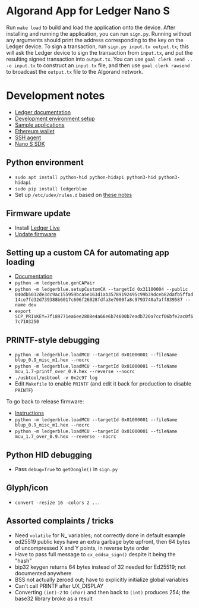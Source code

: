 # Algorand App for Ledger Nano S

Run `make load` to build and load the application onto the device. After
installing and running the application, you can run `sign.py`.  Running
without any arguments should print the address corresponding to the
key on the Ledger device.  To sign a transaction, run `sign.py input.tx
output.tx`; this will ask the Ledger device to sign the transaction from
`input.tx`, and put the resulting signed transaction into `output.tx`.
You can use `goal clerk send .. -o input.tx` to construct an `input.tx`
file, and then use `goal clerk rawsend` to broadcast the `output.tx`
file to the Algorand network.

# Development notes

- [Ledger documentation](https://ledger.readthedocs.io/)
- [Development environment setup](https://ledger.readthedocs.io/en/latest/userspace/getting_started.html)
- [Sample applications](https://github.com/LedgerHQ/ledger-sample-apps)
- [Ethereum wallet](https://github.com/LedgerHQ/ledger-app-eth/)
- [SSH agent](https://github.com/LedgerHQ/ledger-app-ssh-agent/)
- [Nano S SDK](https://github.com/LedgerHQ/nanos-secure-sdk)

## Python environment

- `sudo apt install python-hid python-hidapi python3-hid python3-hidapi`
- `sudo pip install ledgerblue`
- Set up `/etc/udev/rules.d` based on [these notes](https://github.com/LedgerHQ/blue-loader-python)

## Firmware update

- Install [Ledger Live](https://www.ledger.com/pages/ledger-live)
- [Update firmware](https://support.ledger.com/hc/en-us/articles/360002731113)

## Setting up a custom CA for automating app loading

- [Documentation](https://ledger.readthedocs.io/en/latest/userspace/debugging.html)
- `python -m ledgerblue.genCAPair`
- `python -m ledgerblue.setupCustomCA --targetId 0x31100004 --public 040db5032de3dc9ac155959bca5e163d1ab35789192495c99b39dceb82dafb5ffad14ce7fd32d739388b6017c606f26028fdfa3e7000fa8c9793740a7aff839587 --name dev`
- `export SCP_PRIVKEY=7f189771ea6ee2808e4a66e6b74600b7eadb720a7ccf06bfe2ac0f67c7103250`

## PRINTF-style debugging

- `python -m ledgerblue.loadMCU --targetId 0x01000001 --fileName blup_0.9_misc_m1.hex --nocrc`
- `python -m ledgerblue.loadMCU --targetId 0x01000001 --fileName mcu_1.7-printf_over_0.9.hex --reverse --nocrc`
- `./usbtool/usbtool -v 0x2c97 log`
- Edit `Makefile` to enable `PRINTF` (and edit it back for production to disable `PRINTF`)

To go back to release firmware:

- [Instructions](https://ledger.readthedocs.io/en/latest/userspace/debugging.html)
- `python -m ledgerblue.loadMCU --targetId 0x01000001 --fileName blup_0.9_misc_m1.hex --nocrc`
- `python -m ledgerblue.loadMCU --targetId 0x01000001 --fileName mcu_1.7_over_0.9.hex --reverse --nocrc`

## Python HID debugging

- Pass `debug=True` to `getDongle()` in `sign.py`

## Glyph/icon

- `convert -resize 16 -colors 2 ...`

## Assorted complaints / tricks

- Need `volatile` for N_ variables; not correctly done in default example
- ed25519 public keys have an extra garbage byte upfront, then 64 bytes of uncompressed X and Y points, in reverse byte order
- Have to pass full message to `cx_eddsa_sign()` despite it being the "hash"
- bip32 keygen returns 64 bytes instead of 32 needed for Ed25519; not documented anywhere
- BSS not actually zeroed out; have to explicitly initialize global variables
- Can't call PRINTF after UX_DISPLAY
- Converting `(int)-2` to `(char)` and then back to `(int)` produces 254; the base32 library broke as a result

